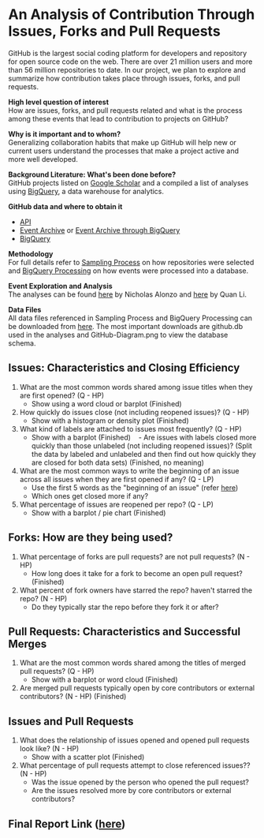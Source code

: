 # An Analysis of Contribution Through Issues, Forks and Pull Requests 

GitHub is the largest social coding platform for developers and repository for open source code on the web. There are over 21 million users and more than 56 million repositories to date. In our project, we plan to explore and summarize how contribution takes place through issues, forks, and pull requests. 

__High level question of interest__  
How are issues, forks, and pull requests related and what is the process among these events that lead to contribution to projects on GitHub?

__Why is it important and to whom?__  
Generalizing collaboration habits that make up GitHub will help new or current users understand the processes that make a project active and more well developed.

__Background Literature: What's been done before?__  
GitHub projects listed on [Google Scholar](https://scholar.google.com/scholar?q=github) and a compiled a list of analyses using [BigQuery](https://medium.com/google-cloud/github-on-bigquery-analyze-all-the-code-b3576fd2b150), a data warehouse for analytics.

__GitHub data and where to obtain it__
- [API](https://developer.github.com/v3/)
- [Event Archive](https://www.githubarchive.org/) or [Event Archive through BigQuery](https://bigquery.cloud.google.com/dataset/githubarchive:year)
- [BigQuery](https://bigquery.cloud.google.com/dataset/bigquery-public-data:github_repos)  

__Methodology__  
For full details refer to [Sampling Process](https://github.com/nicholas-alonzo/GitHub-Repo-Analysis/blob/master/SamplingProcess.ipynb) on how repositories were selected and [BigQuery Processing](https://github.com/nicholas-alonzo/GitHub-Repo-Analysis/blob/master/BigQueryProcessing_na.ipynb) on how events were processed into a database.

__Event Exploration and Analysis__  
The analyses can be found [here](https://github.com/nicholas-alonzo/GitHub-Repo-Analysis/blob/master/Event-Exploration_na.ipynb) by Nicholas Alonzo and [here](https://github.com/nicholas-alonzo/GitHub-Repo-Analysis/blob/master/Event-Exploration_ql.ipynb) by Quan Li.

__Data Files__  
All data files referenced in Sampling Process and BigQuery Processing can be downloaded from [here](https://mega.nz/#F!LZ0jQQDZ!K4p6b9afXmBYZ2rDhyv5zQ). The most important downloads are github.db used in the analyses and GitHub-Diagram.png to view the database schema.

## Issues: Characteristics and Closing Efficiency 
1. What are the most common words shared among issue titles when they are first opened? (Q - HP)  
    - Show using a word cloud or barplot (Finished)
2. How quickly do issues close (not including reopened issues)? (Q - HP)  
    - Show with a histogram or density plot (Finished)
3. What kind of labels are attached to issues most frequently? (Q - HP)  
    - Show with a barplot (Finished)
    - Are issues with labels closed more quickly than those unlabeled (not including reopened issues)? (Split the data by labeled and unlabeled and then find out how quickly they are closed for both data sets) (Finished, no meaning)
4. What are the most common ways to write the beginning of an issue across all issues when they are first opened if any? (Q - LP)     
    - Use the first 5 words as the "beginning of an issue" (refer [here](https://medium.com/google-cloud/analyzing-github-issues-and-comments-with-bigquery-c41410d3308))
    - Which ones get closed more if any?
5. What percentage of issues are reopened per repo? (Q - LP)  
    - Show with a barplot / pie chart (Finished)

## Forks: How are they being used?
1. What percentage of forks are pull requests? are not pull requests? (N - HP)  
    - How long does it take for a fork to become an open pull request? (Finished)
2. What percent of fork owners have starred the repo? haven't starred the repo? (N - HP)  
    - Do they typically star the repo before they fork it or after?

## Pull Requests: Characteristics and Successful Merges
1. What are the most common words shared among the titles of merged pull requests? (Q - HP)  
    - Show with a barplot or word cloud (Finished)
2. Are merged pull requests typically open by core contributors or external contributors? (N - HP) (Finished)

## Issues and Pull Requests
1. What does the relationship of issues opened and opened pull requests look like? (N - HP)
    - Show with a scatter plot (Finished)
2. What percentage of pull requests attempt to close referenced issues?? (N - HP)
    - Was the issue opened by the person who opened the pull request?
    - Are the issues resolved more by core contributors or external contributors?
## Final Report Link ([here](https://goo.gl/HQHdrx))
